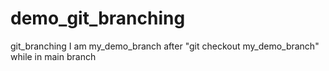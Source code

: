 # demo_git_branching
git_branching
I am my_demo_branch after "git checkout my_demo_branch" while in main branch

